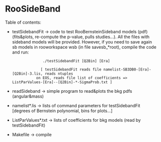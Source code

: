# RooSideBand

Table of contents:

* testSidebandFit       -> code to test RooBernsteinSideband models (pdf) 
                           (fits&plots, re-compute the p-value, pulls studies...).
		           All the files with sideband models will be provided.
		           However, if you need to save again sb models in rooworkspace wsb 
			   (in file savesb_*root), compile the code and run: 
		   
		   			./testSidebandFit [Q2Bin] [Era]
					
		           [ testSidebandFit reads file namelist-SB3DB0-[Era]-[Q2Bin]-3.lis, reads ntuples
			     on EOS, reads file list of coefficients => ListParValues-[Era]--[Q2Bin]-*-SigmaProb.txt ]	
        
* readSideband           -> simple program to read&plots the bkg pdfs (angular&mass)

* namelist*.lis         -> lists of command parameters for testSidebandFit [degrees of Bernstein polynomial, bins for plots...]

* ListParValues*.txt    -> lists of coefficients for bkg models (read by testSidebandFit)

* Makefile              -> compile 
